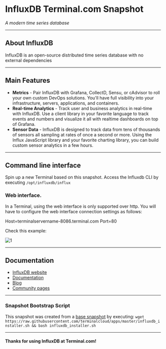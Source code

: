 # **InfluxDB** Terminal.com Snapshot
*A modern time series database*

---

## About InfluxDB

InfluxDB is an open-source distributed time series database with no external dependencies


---

## Main Features

- **Metrics** - Pair InfluxDB with Grafana, CollectD, Sensu, or cAdvisor to roll your own custom DevOps solutions. 
You'll have full visibility into your infrastructure, servers, applications, and containers.
- **Real-time Analytics** - Track user and business analytics in real-time with InfluxDB. Use a client library in your 
favorite language to track events and numbers and visualize it all with realtime dashboards on top of Grafana.
- **Sensor Data** - InfluxDB is designed to track data from tens of thousands of sensors all sampling at rates of once 
a second or more. Using the Influx JavaScript library and your favorite charting library, you can build custom sensor 
analytics in a few hours.

---

## Command line interface

Spin up a new Terminal based on this snapshot. 
Access the Influxdb CLI by executing `/opt/influxdb/influx`

### Web interface.

In a Terminal, using the web interface is only supported over http.
You will have to configure the web interface connection settings as follows:

Host=terminalservername-8086.terminal.com 
Port=80

Check this example:

![1](http://i.imgur.com/aZZOXo2.png?1)

---

## Documentation

- [InfluxDB website](https://influxdb.com/)
- [Documentation](https://influxdb.com/docs/v0.9/introduction/overview.html)
- [Blog](https://influxdb.com/blog.html)
- [Community pages](https://influxdb.com/community/index.html)

---

### Snapshot Bootstrap Script

This snapshot was created from a [base snapshot](https://www.terminal.com/tiny/FzpHiTXG1K) by executing:
`wget https://raw.githubusercontent.com/terminalcloud/apps/master/influxdb_installer.sh && bash influxdb_installer.sh`

---

#### Thanks for using InfluxDB at Terminal.com!